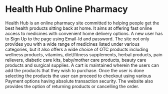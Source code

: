 # Health Hub Online Pharmacy

Health Hub is an online pharmacy site committed to helping people get the best health products sitting back at home. It aims at offering fast online access to medicines with convenient home delivery options. A new user has to Sign Up to the page using Email-Id and password.  The site not only provides you with a wide range of medicines listed under various categories, but it also offers a wide choice of OTC products including wellness products, vitamins, diet/fitness supplements, herbal products, pain relievers, diabetic care kits, baby/mother care products, beauty care products and surgical supplies. A cart is maintained wherein the users can add the products that they wish to purchase. Once the user is done selecting the products the user can proceed to checkout using various Payment options having absolute transaction security. The website also provides the option of returning products or cancelling the order.
